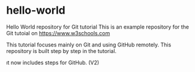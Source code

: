 # hello-world
Hello World repository for Git tutorial
This is an example repository for the Git tutoial on https://www.w3schools.com

This tutorial focuses mainly on Git and using GitHub remotely.
This repository is built step by step in the tutorial.

ıt now includes steps for GitHub. (V2)
